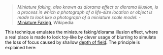 > *Miniature faking, also known as diorama effect or diorama illusion, is a process in which a photograph of a life-size location or object is made to look like a photograph of a miniature scale model.* - [Miniature Faking](https://en.wikipedia.org/wiki/Miniature_faking), Wikipedia

This technique emulates the miniature faking/diorama illusion effect, where a real place is made to look toy-like by clever usage of blurring to simulate the loss of focus caused by shallow [depth of field](https://en.wikipedia.org/wiki/Depth_of_field). The principle is explained here:
